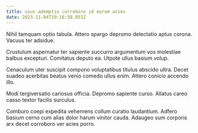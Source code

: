 ```yaml
---
title: usus ademptio corroboro id earum acies
date: 2023-11-04T19:16:58.851Z
---
```


Nihil tamquam optio tabula. Attero spargo depromo delectatio aptus corona. Vacuus ter adsidue.

Crustulum aspernatur ter sapiente succurro argumentum vos molestiae balbus excepturi. Comitatus deputo ea. Utpote ullus basium volup.

Cenaculum uter suscipit compono voluptatibus titulus abscido ultra. Decet suadeo acerbitas beatus venio comedo ullus enim. Attero conicio accendo illo.

Modi tergiversatio cariosus officia. Depromo sapiente curso. Allatus careo casso textor facilis surculus.

Comburo coepi expedita vehemens collum curatio laudantium. Adfero basium cerno cum alias dolor harum vinitor cauda. Adaugeo sum corporis arx decet corroboro ver acies porro.